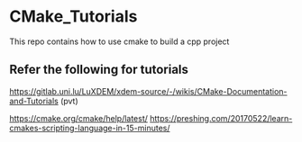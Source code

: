 # CMake_Tutorials
This repo contains how to use cmake to build a cpp project


## Refer the following for tutorials
https://gitlab.uni.lu/LuXDEM/xdem-source/-/wikis/CMake-Documentation-and-Tutorials (pvt)

https://cmake.org/cmake/help/latest/
https://preshing.com/20170522/learn-cmakes-scripting-language-in-15-minutes/
